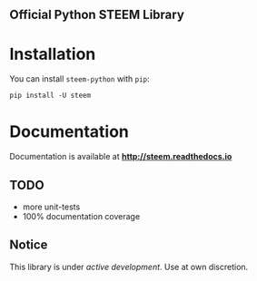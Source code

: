 
Official Python STEEM Library
-----------------------------

Installation
============
You can install `steem-python` with `pip`:

```
pip install -U steem
```

Documentation
=============
Documentation is available at **http://steem.readthedocs.io**

## TODO
* more unit-tests
* 100% documentation coverage

## Notice
This library is under *active development*. Use at own discretion.

